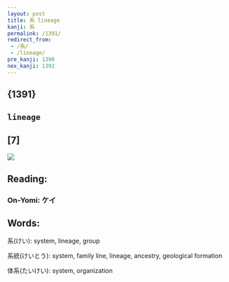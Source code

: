 ```yaml
---
layout: post
title: 系 lineage
kanji: 系
permalink: /1391/
redirect_from:
 - /系/
 - /lineage/
pre_kanji: 1390
nex_kanji: 1392
---
```


## {1391}

## `lineage`

## [7]

<div class="stroke"><img src="E7B3BB.png" /></div>

## Reading:

### On-Yomi: ケイ

## Words:

系(けい): system, lineage, group

系統(けいとう): system, family line, lineage, ancestry, geological formation

体系(たいけい): system, organization
